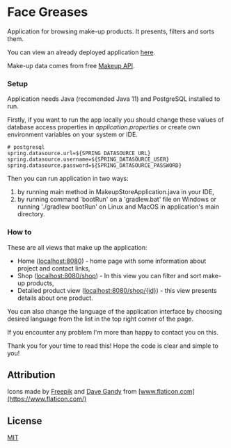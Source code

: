 # Face Greases
Application for browsing make-up products. It presents, filters and sorts them.

You can view an already deployed application [here](https://face-greases.herokuapp.com).

Make-up data comes from free [Makeup API](http://makeup-api.herokuapp.com/).

### Setup
Application needs Java (recomended Java 11) and PostgreSQL installed to run.

Firstly, if you want to run the app locally you should change these values of database access properties in <i>application.properties</i> or create own environment variables on your system or IDE.  
``` properties
# postgresql
spring.datasource.url=${SPRING_DATASOURCE_URL}
spring.datasource.username=${SPRING_DATASOURCE_USER}
spring.datasource.password=${SPRING_DATASOURCE_PASSWORD}
```

Then you can run application in two ways:
1. by running main method in MakeupStoreApplication.java in your IDE,
2. by running command 'bootRun' on a 'gradlew.bat' file on Windows or running './gradlew bootRun' on Linux and MacOS in application's main directory. 

### How to 
These are all views that make up the application:
- Home ([localhost:8080](http://localhost:8080/)) - home page with some information about project and contact links,
- Shop ([localhost:8080/shop](http://localhost:8080/shop)) - In this view you can filter and sort make-up products,
- Detailed product view ([localhost:8080/shop/{id}](http://localhost:8080/shop/1)) - this view presents details about one product.

You can also change the language of the application interface by choosing desired language from the list in the top right corner of the page.

If you encounter any problem I'm more than happy to contact you on this.

Thank you for your time to read this! Hope the code is clear and simple to you!

## Attribution
Icons made by [Freepik](https://www.flaticon.com/authors/freepik) and [Dave Gandy](https://www.flaticon.com/authors/dave-gandy) from [www.flaticon.com](https://www.flaticon.com/)

## License
[MIT](https://choosealicense.com/licenses/mit/)